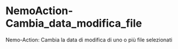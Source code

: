 # NemoAction-Cambia_data_modifica_file
 Nemo-Action: Cambia la data di modifica di uno o più file selezionati
